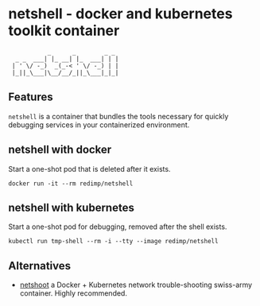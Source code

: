 # netshell - docker and kubernetes toolkit container

```
           _      _        _ _
  _ _  ___| |_ __| |_  ___| | |
 | ' \/ -_)  _(_-< ' \/ -_) | |
 |_||_\___|\__/__/_||_\___|_|_|

```

## Features

`netshell` is a container that bundles the tools necessary for quickly
debugging services in your containerized environment.

## netshell with docker

Start a one-shot pod that is deleted after it exists.
```
docker run -it --rm redimp/netshell
```

## netshell with kubernetes

Start a one-shot pod for debugging, removed after the shell exists.
```
kubectl run tmp-shell --rm -i --tty --image redimp/netshell
```

## Alternatives

- [netshoot](https://github.com/nicolaka/netshoot) a Docker + Kubernetes network
trouble-shooting swiss-army container. Highly recommended.
